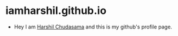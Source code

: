 # iamharshil.github.io

- Hey I am [Harshil Chudasama](https://github.com/iamharshil) and this is my github's profile page.
